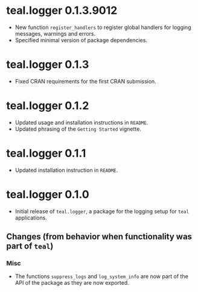 # teal.logger 0.1.3.9012

* New function `register_handlers` to register global handlers for logging messages, warnings and errors.
* Specified minimal version of package dependencies.

# teal.logger 0.1.3

* Fixed CRAN requirements for the first CRAN submission.

# teal.logger 0.1.2

* Updated usage and installation instructions in `README`.
* Updated phrasing of the `Getting Started` vignette.

# teal.logger 0.1.1

* Updated installation instruction in `README`.

# teal.logger 0.1.0

* Initial release of `teal.logger`, a package for the logging setup for `teal` applications.

## Changes (from behavior when functionality was part of `teal`)

### Misc
* The functions `suppress_logs` and `log_system_info` are now part of the API of the package as they are now exported.
